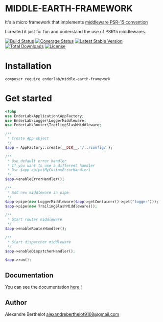 # MIDDLE-EARTH-FRAMEWORK
It's a micro framework that implements [middleware PSR-15 convention](https://github.com/php-fig/fig-standards/blob/master/proposed/http-middleware/middleware.md)

I created it just for fun and understand the use of PSR15 middlewares.

[![Build Status](https://travis-ci.org/ender9108/middle-earth-framework.svg?branch=master)](https://travis-ci.org/ender9108/middle-earth-framework)
[![Coverage Status](https://coveralls.io/repos/github/ender9108/middle-earth-framework/badge.svg?branch=master)](https://coveralls.io/github/ender9108/middle-earth-framework?branch=master)
[![Latest Stable Version](https://poser.pugx.org/enderlab/middle-earth-framework/v/stable)](https://packagist.org/packages/enderlab/middle-earth-framework)
[![Total Downloads](https://poser.pugx.org/enderlab/middle-earth-framework/downloads)](https://packagist.org/packages/enderlab/middle-earth-framework)
[![License](https://poser.pugx.org/enderlab/middle-earth-framework/license)](https://packagist.org/packages/enderlab/middle-earth-framework)


# Installation
```
composer require enderlab/middle-earth-framework
```


# Get started
```php
<?php
use EnderLab\Application\AppFactory;
use EnderLab\Logger\LoggerMiddleware;
use EnderLab\Router\TrailingSlashMiddleware;

/**
 * Create App object
 */
$app = AppFactory::create(__DIR__.'/../config/');

/** 
 * Use default error handler
 * If you want to use a different handler
 * Use $app->pipe(MyCustomErrorHandler)  
 */
$app->enableErrorHandler();

/**
 * Add new middleware in pipe
 */
$app->pipe(new LoggerMiddleware($app->getContainer()->get('logger')));
$app->pipe(new TrailingSlashMiddleware());

/**
 * Start router middleware
 */
$app->enableRouterHandler();

/**
 * Start dispatcher middleware
 */
$app->enableDispatcherHandler();

$app->run();
```


## Documentation
You can see the documentation [here !](https://github.com/ender9108/psr15-middle-earth-framework/tree/master/docs/index.md)


## Author
Alexandre Berthelot <alexandreberthelot9108@gmail.com>